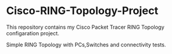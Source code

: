 # Cisco-RING-Topology-Project
This repository contains my Cisco Packet Tracer RING Topology configaration project.


Simple RING Topology with PCs,Switches and connectivity tests.
